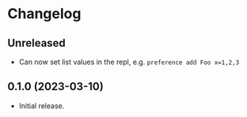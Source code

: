 # Changelog

## Unreleased
- Can now set list values in the repl, e.g. `preference add Foo x=1,2,3`

## 0.1.0 (2023-03-10)
- Initial release.
